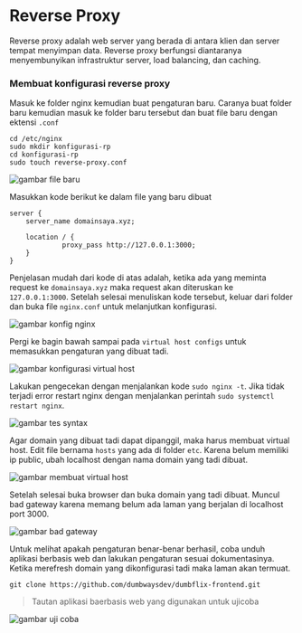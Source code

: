 # Reverse Proxy

Reverse proxy adalah web server yang berada di antara klien dan server tempat menyimpan data. Reverse proxy berfungsi diantaranya menyembunyikan infrastruktur server, load balancing, dan caching.

### Membuat konfigurasi reverse proxy

Masuk ke folder nginx kemudian buat pengaturan baru. Caranya buat folder baru kemudian masuk ke folder baru tersebut dan buat file baru dengan ektensi `.conf`

    cd /etc/nginx
    sudo mkdir konfigurasi-rp
    cd konfigurasi-rp
    sudo touch reverse-proxy.conf

![gambar file baru]()

Masukkan kode berikut ke dalam file yang baru dibuat

    server { 
        server_name domainsaya.xyz; 
      
        location / { 
                 proxy_pass http://127.0.0.1:3000;
        }
    }

Penjelasan mudah dari kode di atas adalah, ketika ada yang meminta request ke `domainsaya.xyz` maka request akan diteruskan ke `127.0.0.1:3000`. Setelah selesai menuliskan kode tersebut, keluar dari folder dan buka file `nginx.conf` untuk melanjutkan konfigurasi.

![gambar konfig nginx]()

Pergi ke bagin bawah sampai pada `virtual host configs` untuk memasukkan pengaturan yang dibuat tadi.

![gambar konfigurasi virtual host]()

Lakukan pengecekan dengan menjalankan kode `sudo nginx -t`. Jika tidak terjadi error restart nginx dengan menjalankan perintah `sudo systemctl restart nginx`. 

![gambar tes syntax]()

Agar domain yang dibuat tadi dapat dipanggil, maka harus membuat virtual host. Edit file bernama `hosts` yang ada di folder `etc`. Karena belum memiliki ip public, ubah localhost dengan nama domain yang tadi dibuat. 

![gambar membuat virtual host]()

Setelah selesai buka browser dan buka domain yang tadi dibuat. Muncul bad gateway karena memang belum ada laman yang berjalan di localhost port 3000.

![gambar bad gateway]()

Untuk melihat apakah pengaturan benar-benar berhasil, coba unduh aplikasi berbasis web dan lakukan pengaturan sesuai dokumentasinya. Ketika merefresh domain yang dikonfigurasi tadi maka laman akan termuat.

    git clone https://github.com/dumbwaysdev/dumbflix-frontend.git

> Tautan aplikasi baerbasis web yang digunakan untuk ujicoba

![gambar uji coba]()
